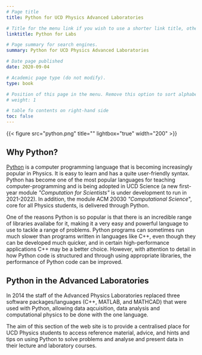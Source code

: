 ```yaml
---
# Page title
title: Python for UCD Physics Advanced Laboratories

# Title for the menu link if you wish to use a shorter link title, otherwise remove this option.
linktitle: Python for Labs

# Page summary for search engines.
summary: Python for UCD Physics Advanced Laboratories

# Date page published
date: 2020-09-04

# Academic page type (do not modify).
type: book

# Position of this page in the menu. Remove this option to sort alphabetically.
# weight: 1

# table fo contents on right-hand side
toc: false
---
```


{{< figure src="python.png" title="" lightbox="true" width="200" >}}



## Why Python?
[Python](https://www.python.org) is a computer programming language that is becoming increasingly popular
in Physics. It is easy to learn and has a quite user-friendly syntax. Python has become one of the
most popular languages for teaching computer-programming and is being adopted in UCD Science
(a new first-year module *"Computation for Scientists"* is under development to run in 2021-2022).
In addition, the module ACM 20030 *"Computational Science*", core for all Physics students, is delivered through Python.


One of the reasons Python is so popular is that there is 
an incredible range of libraries availabe for it, making it a very easy and powerful language to use
to tackle a range of problems. Python programs can sometimes run much slower than programs written in
languages like C++, even though they can be developed much quicker, and in certain high-performance
applications C++ may be a better choice. However, with attention to detail in how Python code is structured
and through using appropriate libraries, the performance of Python code can be improved.


## Python in the Advanced Laboratories
In 2014 the staff of the Advanced Physics Laboratories replaced three software packages/languages
(C++, MATLAB, and MATHCAD) that were used with Python, allowing data aqcuisition, data analysis and computational
physics to be done with the one language. 

The aim of this section of the web site is to provide a centralised place for UCD Physics students to access
reference material, advice, and hints and tips on using Python to solve problems and analyse and present
data in their lecture and laboratory courses.

